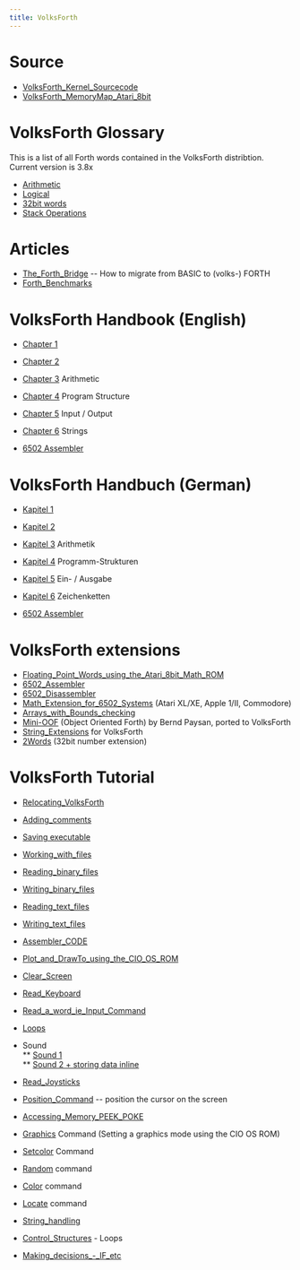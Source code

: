 ```yaml
---
title: VolksForth
---
```

# Source  
  
- [VolksForth_Kernel_Sourcecode](../VolksForth_Kernel_Sourcecode/index.md)  
- [VolksForth_MemoryMap_Atari_8bit](../VolksForth_MemoryMap_Atari_8bit/index.md)  
  
# VolksForth Glossary  
  
This is a list of all Forth words contained in the VolksForth distribtion. Current version is 3.8x  
  
- [Arithmetic](../VolksForthArtihmetik/index.md)  
- [Logical](../VolksForthLogicWords/index.md)  
- [32bit words](../VolksForth32bitWords/index.md)  
- [Stack Operations](../VolksForthStackOperations/index.md)  
  
# Articles  
- [The_Forth_Bridge](../The_Forth_Bridge/index.md) -- How to migrate from BASIC to (volks-) FORTH  
- [Forth_Benchmarks](../Forth_Benchmarks/index.md)  
  
# VolksForth Handbook (English)  
- [Chapter 1](../VFHandbookChapter1/index.md)  
- [Chapter 2](../VFHandbookChapter2/index.md)  
- [Chapter 3](../VFHandbookChapter3/index.md) Arithmetic  
- [Chapter 4](../VFHandbookChapter4/index.md) Program Structure  
- [Chapter 5](../VFHandbuchChapter5/index.md) Input / Output  
- [Chapter 6](../VFHandbuchChapter6/index.md) Strings  
  
- [6502 Assembler](../VFHandbook6502Assembler/index.md)  
  
# VolksForth Handbuch (German)  
  
- [Kapitel 1](../VFHandbuchKapitel1/index.md)  
- [Kapitel 2](../VFHandbuchKapitel2/index.md)  
- [Kapitel 3](../VFHandbuchKapitel3/index.md) Arithmetik  
- [Kapitel 4](../VFHandbuchKapitel4/index.md) Programm-Strukturen  
- [Kapitel 5](../VFHandbuchKapitel5/index.md) Ein- / Ausgabe  
- [Kapitel 6](../VFHandbuchKapitel6/index.md) Zeichenketten  
  
- [6502 Assembler](../VFHandbuch6502Assembler/index.md)  
  
# VolksForth extensions  
  
- [Floating_Point_Words_using_the_Atari_8bit_Math_ROM](../Floating_Point_Words_using_the_Atari_8bit_Math_ROM/index.md)  
- [6502_Assembler](../6502_Assembler/index.md)  
- [6502_Disassembler](../6502_Disassembler/index.md)  
- [Math_Extension_for_6502_Systems](../Math_Extension_for_6502_Systems/index.md) (Atari XL/XE, Apple 1/II, Commodore)  
- [Arrays_with_Bounds_checking](../Arrays_with_Bounds_checking/index.md)  
- [Mini-OOF](../Mini-OOF/index.md) (Object Oriented Forth) by Bernd Paysan, ported to VolksForth  
- [String_Extensions](../String_Extensions/index.md) for VolksForth  
- [2Words](../2Words/index.md) (32bit number extension)  
  
# VolksForth Tutorial  
  
- [Relocating_VolksForth](../Relocating_VolksForth/index.md)  
- [Adding_comments](../Adding_comments/index.md)  
- [Saving executable](../saveexe/index.md)  
- [Working_with_files](../Working_with_files/index.md)  
- [Reading_binary_files](../Reading_binary_files/index.md)  
- [Writing_binary_files](../Writing_binary_files/index.md)  
- [Reading_text_files](../Reading_text_files/index.md)  
- [Writing_text_files](../Writing_text_files/index.md)  
- [Assembler_CODE](../Assembler_CODE/index.md)  
- [Plot_and_DrawTo_using_the_CIO_OS_ROM](../Plot_and_DrawTo_using_the_CIO_OS_ROM/index.md)  
- [Clear_Screen](../Clear_Screen/index.md)  
- [Read_Keyboard](../Read_Keyboard/index.md)  
- [Read_a_word_ie_Input_Command](../Read_a_word_ie_Input_Command/index.md)  
- [Loops](../Loops/index.md)  
- Sound  
** [Sound 1](../Sound/index.md)  
** [Sound 2 + storing data inline](../Sound2/index.md)  
  
- [Read_Joysticks](../Read_Joysticks/index.md)  
- [Position_Command](../Position_Command/index.md) -- position the cursor on the screen  
- [Accessing_Memory_PEEK_POKE](../Accessing_Memory_PEEK_POKE/index.md)  
- [Graphics](../Graphics/index.md) Command (Setting a graphics mode using the CIO OS ROM)  
- [Setcolor](../Setcolor/index.md) Command  
- [Random](../Random/index.md) command  
- [Color](../Color/index.md) command  
- [Locate](../Locate/index.md) command  
- [String_handling](../String_handling/index.md)  
- [Control_Structures](../Control_Structures/index.md) - Loops  
- [Making_decisions_-_IF_etc](../Making_decisions_-_IF_etc/index.md)  
